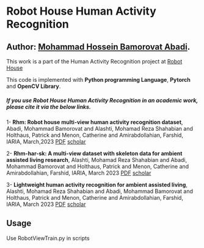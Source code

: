 # Robot House Human Activity Recognition

## Author: [Mohammad Hossein Bamorovat Abadi](https://www.linkedin.com/in/bamorovat/).
This work is a part of the Human Activity Recognition project at [Robot House](https://robothouse.herts.ac.uk/)

This code is implemented with **Python programming Language**, **Pytorch** and **OpenCV Library**.

##### If you use ***Robot House Human Activity Recognition*** in an academic work, **please cite it via the below links**.
1- **Rhm: Robot house multi-view human activity recognition dataset**,
Abadi, Mohammad Bamorovat and Alashti, Mohamad Reza Shahabian and Holthaus, Patrick and Menon, Catherine and Amirabdollahian, Farshid, IARIA, March,2023
[PDF](https://patrickholthaus.de/publications/BamorovatAbadi2023.pdf) [scholar](https://scholar.google.com/scholar?hl=en&as_sdt=0%2C5&q=RHM%3A+Robot+House+Multi-view+Human+Activity+Recognition+Dataset&btnG=)

2- **Rhm-har-sk: A multi-view dataset with skeleton data for ambient assisted living research**,
Alashti, Mohamad Reza Shahabian and Abadi, Mohammad Bamorovat and Holthaus, Patrick and Menon, Catherine and Amirabdollahian, Farshid, IARIA, March 2023
[PDF](https://patrickholthaus.de/publications/ShahabianAlashti2023a.pdf) [scholar](https://scholar.google.com/scholar?hl=en&as_sdt=0%2C5&q=RHM-HAR-SK%3A+A+multi-view+dataset+with+skeleton+data+for+ambient+assisted+living+research&btnG=)

3- **Lightweight human activity recognition for ambient assisted living**, 
Alashti, Mohamad Reza Shahabian and Abadi, Mohammad Bamorovat and Holthaus, Patrick and Menon, Catherine and Amirabdollahian, Farshid, IARIA, March 2023
[PDF](https://patrickholthaus.de/publications/ShahabianAlashti2023b.pdf) [scholar](https://scholar.google.com/scholar?hl=en&as_sdt=0%2C5&q=Lightweight+Human+Activity+Recognition+for+Ambient+Assisted+Living&btnG=)


## Usage
Use  RobotViewTrain.py in scripts
